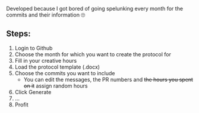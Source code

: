Developed because I got bored of going spelunking every month for the commits and their information 🙄

## Steps:
1. Login to Github
2. Choose the month for which you want to create the protocol for
3. Fill in your creative hours
4. Load the protocol template (.docx)
5. Choose the commits you want to include
   - You can edit the messages, the PR numbers and ~~the hours you spent on it~~ assign random hours
6. Click Generate
7. ...
8. Profit